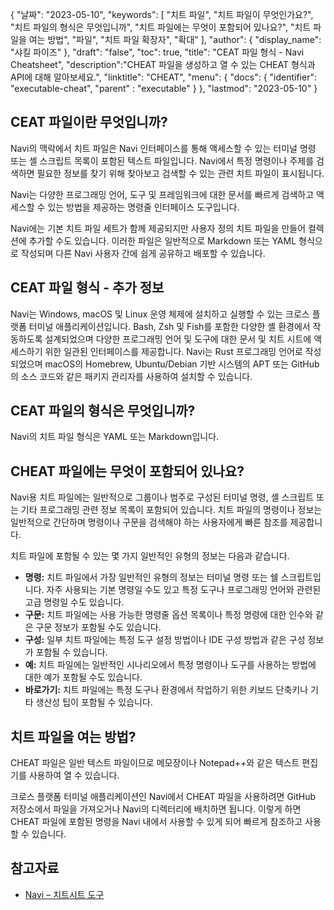 {
"날짜": "2023-05-10",
  "keywords": [
"치트 파일",
"치트 파일이 무엇인가요?",
"치트 파일의 형식은 무엇입니까",
"치트 파일에는 무엇이 포함되어 있나요?",
"치트 파일을 여는 방법",
"파일",
"치트 파일 확장자",
"확대"
],
  "author": {
"display_name": "샤킬 파이즈"
},
"draft": "false",
"toc": true,
"title": "CEAT 파일 형식 - Navi Cheatsheet",
  "description":"CHEAT 파일을 생성하고 열 수 있는 CHEAT 형식과 API에 대해 알아보세요.",
"linktitle": "CHEAT",
  "menu": {
    "docs": {
      "identifier": "executable-cheat",
"parent" : "executable"
}
},
"lastmod": "2023-05-10"
}

## CEAT 파일이란 무엇입니까?

Navi의 맥락에서 치트 파일은 Navi 인터페이스를 통해 액세스할 수 있는 터미널 명령 또는 셸 스크립트 목록이 포함된 텍스트 파일입니다. Navi에서 특정 명령이나 주제를 검색하면 필요한 정보를 찾기 위해 찾아보고 검색할 수 있는 관련 치트 파일이 표시됩니다.

Navi는 다양한 프로그래밍 언어, 도구 및 프레임워크에 대한 문서를 빠르게 검색하고 액세스할 수 있는 방법을 제공하는 명령줄 인터페이스 도구입니다.

Navi에는 기본 치트 파일 세트가 함께 제공되지만 사용자 정의 치트 파일을 만들어 컬렉션에 추가할 수도 있습니다. 이러한 파일은 일반적으로 Markdown 또는 YAML 형식으로 작성되며 다른 Navi 사용자 간에 쉽게 공유하고 배포할 수 있습니다.

## CEAT 파일 형식 - 추가 정보

Navi는 Windows, macOS 및 Linux 운영 체제에 설치하고 실행할 수 있는 크로스 플랫폼 터미널 애플리케이션입니다. Bash, Zsh 및 Fish를 포함한 다양한 셸 환경에서 작동하도록 설계되었으며 다양한 프로그래밍 언어 및 도구에 대한 문서 및 치트 시트에 액세스하기 위한 일관된 인터페이스를 제공합니다. Navi는 Rust 프로그래밍 언어로 작성되었으며 macOS의 Homebrew, Ubuntu/Debian 기반 시스템의 APT 또는 GitHub의 소스 코드와 같은 패키지 관리자를 사용하여 설치할 수 있습니다.

## CEAT 파일의 형식은 무엇입니까?

Navi의 치트 파일 형식은 YAML 또는 Markdown입니다.

## CHEAT 파일에는 무엇이 포함되어 있나요?

Navi용 치트 파일에는 일반적으로 그룹이나 범주로 구성된 터미널 명령, 셸 스크립트 또는 기타 프로그래밍 관련 정보 목록이 포함되어 있습니다. 치트 파일의 명령이나 정보는 일반적으로 간단하며 명령이나 구문을 검색해야 하는 사용자에게 빠른 참조를 제공합니다.

치트 파일에 포함될 수 있는 몇 가지 일반적인 유형의 정보는 다음과 같습니다.

- **명령:** 치트 파일에서 가장 일반적인 유형의 정보는 터미널 명령 또는 쉘 스크립트입니다. 자주 사용되는 기본 명령일 수도 있고 특정 도구나 프로그래밍 언어와 관련된 고급 명령일 수도 있습니다.
- **구문:** 치트 파일에는 사용 가능한 명령줄 옵션 목록이나 특정 명령에 대한 인수와 같은 구문 정보가 포함될 수도 있습니다.
- **구성:** 일부 치트 파일에는 특정 도구 설정 방법이나 IDE 구성 방법과 같은 구성 정보가 포함될 수 있습니다.
- **예:** 치트 파일에는 일반적인 시나리오에서 특정 명령이나 도구를 사용하는 방법에 대한 예가 포함될 수도 있습니다.
- **바로가기:** 치트 파일에는 특정 도구나 환경에서 작업하기 위한 키보드 단축키나 기타 생산성 팁이 포함될 수 있습니다.

## 치트 파일을 여는 방법?

CHEAT 파일은 일반 텍스트 파일이므로 메모장이나 Notepad++와 같은 텍스트 편집기를 사용하여 열 수 있습니다.

크로스 플랫폼 터미널 애플리케이션인 Navi에서 CHEAT 파일을 사용하려면 GitHub 저장소에서 파일을 가져오거나 Navi의 디렉터리에 배치하면 됩니다. 이렇게 하면 CHEAT 파일에 포함된 명령을 Navi 내에서 사용할 수 있게 되어 빠르게 참조하고 사용할 수 있습니다.

## 참고자료
* [Navi – 치트시트 도구](https://ostechnix.com/navi-an-interactive-commandline-cheatsheet-tool/)

